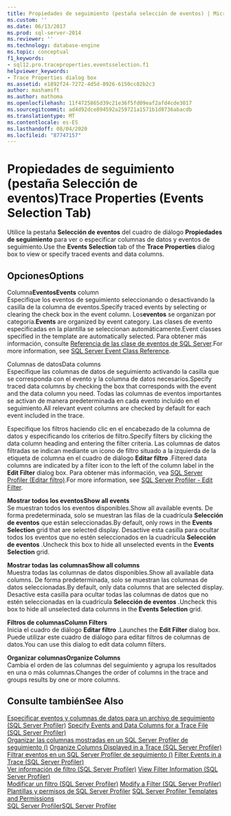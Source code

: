 ```yaml
---
title: Propiedades de seguimiento (pestaña selección de eventos) | Microsoft Docs
ms.custom: ''
ms.date: 06/13/2017
ms.prod: sql-server-2014
ms.reviewer: ''
ms.technology: database-engine
ms.topic: conceptual
f1_keywords:
- sql12.pro.traceproperties.eventsselection.f1
helpviewer_keywords:
- Trace Properties dialog box
ms.assetid: e1892f24-7272-4d5d-8926-6150cc82b2c3
author: mashamsft
ms.author: mathoma
ms.openlocfilehash: 11f4725865d39c21e36f5fd09eaf2afd4cde3017
ms.sourcegitcommit: ad4d92dce894592a259721a1571b1d8736abacdb
ms.translationtype: MT
ms.contentlocale: es-ES
ms.lasthandoff: 08/04/2020
ms.locfileid: "87747157"
---
```

# <a name="trace-properties-events-selection-tab"></a><span data-ttu-id="aa940-102">Propiedades de seguimiento (pestaña Selección de eventos)</span><span class="sxs-lookup"><span data-stu-id="aa940-102">Trace Properties (Events Selection Tab)</span></span>
  <span data-ttu-id="aa940-103">Utilice la pestaña **Selección de eventos** del cuadro de diálogo **Propiedades de seguimiento** para ver o especificar columnas de datos y eventos de seguimiento.</span><span class="sxs-lookup"><span data-stu-id="aa940-103">Use the **Events Selection** tab of the **Trace Properties** dialog box to view or specify traced events and data columns.</span></span>  
  
## <a name="options"></a><span data-ttu-id="aa940-104">Opciones</span><span class="sxs-lookup"><span data-stu-id="aa940-104">Options</span></span>  
 <span data-ttu-id="aa940-105">Columna**Eventos**</span><span class="sxs-lookup"><span data-stu-id="aa940-105">**Events** column</span></span>  
 <span data-ttu-id="aa940-106">Especifique los eventos de seguimiento seleccionando o desactivando la casilla de la columna de eventos.</span><span class="sxs-lookup"><span data-stu-id="aa940-106">Specify traced events by selecting or clearing the check box in the event column.</span></span> <span data-ttu-id="aa940-107">Los**eventos** se organizan por categoría.</span><span class="sxs-lookup"><span data-stu-id="aa940-107">**Events** are organized by event category.</span></span> <span data-ttu-id="aa940-108">Las clases de evento especificadas en la plantilla se seleccionan automáticamente.</span><span class="sxs-lookup"><span data-stu-id="aa940-108">Event classes specified in the template are automatically selected.</span></span> <span data-ttu-id="aa940-109">Para obtener más información, consulte [Referencia de las clase de eventos de SQL Server](../relational-databases/event-classes/sql-server-event-class-reference.md).</span><span class="sxs-lookup"><span data-stu-id="aa940-109">For more information, see [SQL Server Event Class Reference](../relational-databases/event-classes/sql-server-event-class-reference.md).</span></span>  
  
 <span data-ttu-id="aa940-110">Columnas de datos</span><span class="sxs-lookup"><span data-stu-id="aa940-110">Data columns</span></span>  
 <span data-ttu-id="aa940-111">Especifique las columnas de datos de seguimiento activando la casilla que se corresponda con el evento y la columna de datos necesarios.</span><span class="sxs-lookup"><span data-stu-id="aa940-111">Specify traced data columns by checking the box that corresponds with the event and the data column you need.</span></span> <span data-ttu-id="aa940-112">Todas las columnas de eventos importantes se activan de manera predeterminada en cada evento incluido en el seguimiento.</span><span class="sxs-lookup"><span data-stu-id="aa940-112">All relevant event columns are checked by default for each event included in the trace.</span></span>  
  
 <span data-ttu-id="aa940-113">Especifique los filtros haciendo clic en el encabezado de la columna de datos y especificando los criterios de filtro.</span><span class="sxs-lookup"><span data-stu-id="aa940-113">Specify filters by clicking the data column heading and entering the filter criteria.</span></span> <span data-ttu-id="aa940-114">Las columnas de datos filtradas se indican mediante un icono de filtro situado a la izquierda de la etiqueta de columna en el cuadro de diálogo **Editar filtro** .</span><span class="sxs-lookup"><span data-stu-id="aa940-114">Filtered data columns are indicated by a filter icon to the left of the column label in the **Edit Filter** dialog box.</span></span> <span data-ttu-id="aa940-115">Para obtener más información, vea [SQL Server Profiler (Editar filtro)](../../2014/database-engine/sql-server-profiler-edit-filter.md).</span><span class="sxs-lookup"><span data-stu-id="aa940-115">For more information, see [SQL Server Profiler - Edit Filter](../../2014/database-engine/sql-server-profiler-edit-filter.md).</span></span>  
  
 <span data-ttu-id="aa940-116">**Mostrar todos los eventos**</span><span class="sxs-lookup"><span data-stu-id="aa940-116">**Show all events**</span></span>  
 <span data-ttu-id="aa940-117">Se muestran todos los eventos disponibles.</span><span class="sxs-lookup"><span data-stu-id="aa940-117">Show all available events.</span></span> <span data-ttu-id="aa940-118">De forma predeterminada, solo se muestran las filas de la cuadrícula **Selección de eventos** que están seleccionadas.</span><span class="sxs-lookup"><span data-stu-id="aa940-118">By default, only rows in the **Events Selection** grid that are selected display.</span></span> <span data-ttu-id="aa940-119">Desactive esta casilla para ocultar todos los eventos que no estén seleccionados en la cuadrícula **Selección de eventos** .</span><span class="sxs-lookup"><span data-stu-id="aa940-119">Uncheck this box to hide all unselected events in the **Events Selection** grid.</span></span>  
  
 <span data-ttu-id="aa940-120">**Mostrar todas las columnas**</span><span class="sxs-lookup"><span data-stu-id="aa940-120">**Show all columns**</span></span>  
 <span data-ttu-id="aa940-121">Muestra todas las columnas de datos disponibles.</span><span class="sxs-lookup"><span data-stu-id="aa940-121">Show all available data columns.</span></span> <span data-ttu-id="aa940-122">De forma predeterminada, solo se muestran las columnas de datos seleccionadas.</span><span class="sxs-lookup"><span data-stu-id="aa940-122">By default, only data columns that are selected display.</span></span> <span data-ttu-id="aa940-123">Desactive esta casilla para ocultar todas las columnas de datos que no estén seleccionadas en la cuadrícula **Selección de eventos** .</span><span class="sxs-lookup"><span data-stu-id="aa940-123">Uncheck this box to hide all unselected data columns in the **Events Selection** grid.</span></span>  
  
 <span data-ttu-id="aa940-124">**Filtros de columnas**</span><span class="sxs-lookup"><span data-stu-id="aa940-124">**Column Filters**</span></span>  
 <span data-ttu-id="aa940-125">Inicia el cuadro de diálogo **Editar filtro** .</span><span class="sxs-lookup"><span data-stu-id="aa940-125">Launches the **Edit Filter** dialog box.</span></span> <span data-ttu-id="aa940-126">Puede utilizar este cuadro de diálogo para editar filtros de columnas de datos.</span><span class="sxs-lookup"><span data-stu-id="aa940-126">You can use this dialog to edit data column filters.</span></span>  
  
 <span data-ttu-id="aa940-127">**Organizar columnas**</span><span class="sxs-lookup"><span data-stu-id="aa940-127">**Organize Columns**</span></span>  
 <span data-ttu-id="aa940-128">Cambia el orden de las columnas del seguimiento y agrupa los resultados en una o más columnas.</span><span class="sxs-lookup"><span data-stu-id="aa940-128">Changes the order of columns in the trace and groups results by one or more columns.</span></span>  
  
## <a name="see-also"></a><span data-ttu-id="aa940-129">Consulte también</span><span class="sxs-lookup"><span data-stu-id="aa940-129">See Also</span></span>  
 <span data-ttu-id="aa940-130">[Especificar eventos y columnas de datos para un archivo de seguimiento &#40;SQL Server Profiler&#41;](../tools/sql-server-profiler/specify-events-and-data-columns-for-a-trace-file-sql-server-profiler.md) </span><span class="sxs-lookup"><span data-stu-id="aa940-130">[Specify Events and Data Columns for a Trace File &#40;SQL Server Profiler&#41;](../tools/sql-server-profiler/specify-events-and-data-columns-for-a-trace-file-sql-server-profiler.md) </span></span>  
 <span data-ttu-id="aa940-131">[Organizar las columnas mostradas en un SQL Server Profiler de seguimiento &#40;&#41;](../tools/sql-server-profiler/organize-columns-displayed-in-a-trace-sql-server-profiler.md) </span><span class="sxs-lookup"><span data-stu-id="aa940-131">[Organize Columns Displayed in a Trace &#40;SQL Server Profiler&#41;](../tools/sql-server-profiler/organize-columns-displayed-in-a-trace-sql-server-profiler.md) </span></span>  
 <span data-ttu-id="aa940-132">[Filtrar eventos en un SQL Server Profiler de seguimiento &#40;&#41;](../tools/sql-server-profiler/filter-events-in-a-trace-sql-server-profiler.md) </span><span class="sxs-lookup"><span data-stu-id="aa940-132">[Filter Events in a Trace &#40;SQL Server Profiler&#41;](../tools/sql-server-profiler/filter-events-in-a-trace-sql-server-profiler.md) </span></span>  
 <span data-ttu-id="aa940-133">[Ver información de filtro &#40;SQL Server Profiler&#41;](../tools/sql-server-profiler/view-filter-information-sql-server-profiler.md) </span><span class="sxs-lookup"><span data-stu-id="aa940-133">[View Filter Information &#40;SQL Server Profiler&#41;](../tools/sql-server-profiler/view-filter-information-sql-server-profiler.md) </span></span>  
 <span data-ttu-id="aa940-134">[Modificar un filtro &#40;SQL Server Profiler&#41;](../tools/sql-server-profiler/modify-a-filter-sql-server-profiler.md) </span><span class="sxs-lookup"><span data-stu-id="aa940-134">[Modify a Filter &#40;SQL Server Profiler&#41;](../tools/sql-server-profiler/modify-a-filter-sql-server-profiler.md) </span></span>  
 <span data-ttu-id="aa940-135">[Plantillas y permisos de SQL Server Profiler](../tools/sql-server-profiler/sql-server-profiler-templates-and-permissions.md) </span><span class="sxs-lookup"><span data-stu-id="aa940-135">[SQL Server Profiler Templates and Permissions](../tools/sql-server-profiler/sql-server-profiler-templates-and-permissions.md) </span></span>  
 [<span data-ttu-id="aa940-136">SQL Server Profiler</span><span class="sxs-lookup"><span data-stu-id="aa940-136">SQL Server Profiler</span></span>](../tools/sql-server-profiler/sql-server-profiler.md)  
  
  
